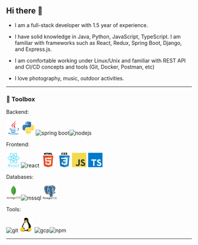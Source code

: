 ## Hi there 👋

- I am a full-stack developer with 1.5 year of experience.
- I have solid knowledge in Java, Python, JavaScript, TypeScript. I am familiar with frameworks such as React, Redux, Spring Boot, Django, and Express.js. 
- I am comfortable working under Linux/Unix and familiar with REST API and CI/CD concepts and tools (Git, Docker, Postman, etc)

- I love photography, music, outdoor activities.

<!--
**chloez21/chloez21** is a ✨ _special_ ✨ repository because its `README.md` (this file) appears on your GitHub profile.

Here are some ideas to get you started:

- 🔭 I’m currently working on ...
- 🌱 I’m currently learning ...
- 👯 I’m looking to collaborate on ...
- 🤔 I’m looking for help with ...
- 💬 Ask me about ...
- 📫 How to reach me: ...
- 😄 Pronouns: ...
- ⚡ Fun fact: ...
-->


---
### 🧰 Toolbox

Backend:

<img src="https://raw.githubusercontent.com/devicons/devicon/master/icons/java/java-original.svg" alt="java" width="40" height="40"/><img src="https://raw.githubusercontent.com/devicons/devicon/master/icons/python/python-original.svg" alt="python" width="40" height="40"/><img src="https://pbs.twimg.com/profile_images/1235868806079057921/fTL08u_H_400x400.png" alt="spring boot" width="40" height="40"/><img src="https://miro.medium.com/v2/resize:fit:800/1*bc9pmTiyKR0WNPka2w3e0Q.png" alt="nodejs" width="40" height="40"/>

Frontend:

<img src="https://raw.githubusercontent.com/devicons/devicon/master/icons/react/react-original-wordmark.svg" alt="react" width="40" height="40"/><img src="https://miro.medium.com/v2/resize:fit:500/1*tOI6UC5EaS2fPItCesI-AQ.png" alt="react" width="40" height="40"/>
<img src="https://raw.githubusercontent.com/devicons/devicon/master/icons/html5/html5-original-wordmark.svg" alt="html5" width="40" height="40"/> <img src="https://raw.githubusercontent.com/devicons/devicon/master/icons/css3/css3-original-wordmark.svg" alt="css3" width="40" height="40"/><img src="https://raw.githubusercontent.com/devicons/devicon/master/icons/javascript/javascript-original.svg" alt="javascript" width="40" height="40"/> <img src="https://raw.githubusercontent.com/devicons/devicon/master/icons/typescript/typescript-original.svg" alt="typescript" width="40" height="40"/>

Databases:

 <img src="https://raw.githubusercontent.com/devicons/devicon/master/icons/mongodb/mongodb-original-wordmark.svg" alt="mongodb" width="40" height="40"/><img src="https://pipedream.com/s.v0/app_1YMhwo/logo/orig" alt="mssql" width="40" height="40"/> <img src="https://raw.githubusercontent.com/devicons/devicon/master/icons/postgresql/postgresql-original-wordmark.svg" alt="postgresql" width="40" height="40"/>

Tools:

<img src="https://www.vectorlogo.zone/logos/git-scm/git-scm-icon.svg" alt="git" width="40" height="40"/><img src="https://raw.githubusercontent.com/devicons/devicon/master/icons/linux/linux-original.svg" alt="linux" width="40" height="40"/> 
<img src="https://coralogix.com/wp-content/uploads/2021/06/icon_cloud_192pt_clr-1.png" alt="gcp" width="40" height="40"/><img src="https://www.australtech.net/wp-content/uploads/2019/04/docker_facebook_share.png" alt="npm" width="40" height="40"/>


---
  
